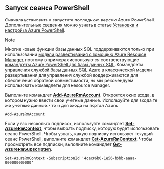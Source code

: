 
## <a name="start-your-powershell-session"></a>Запуск сеанса PowerShell
Сначала установите и запустите последнюю версию Azure PowerShell. Дополнительные сведения можно узнать в статье [Установка и настройка Azure PowerShell](/powershell/azureps-cmdlets-docs).

> [!NOTE]
> Многие новые функции базы данных SQL поддерживаются только при использовании [модели развертывания с помощью Azure Resource Manager](../articles/azure-resource-manager/resource-group-overview.md), поэтому в примерах используются соответствующие [командлеты Azure PowerShell для базы данных SQL](https://msdn.microsoft.com/library/azure/mt574084\(v=azure.300\).aspx). Командлеты [управления службой базы данных SQL Azure](https://msdn.microsoft.com/library/azure/dn546723\(v=azure.300\).aspx) в классической модели развертывания для управления службой поддерживаются для обеспечения обратной совместимости, но мы рекомендуем использовать командлеты для Resource Manager.
> 
> 

Выполните командлет [**Add-AzureRmAccount**](https://msdn.microsoft.com/library/azure/mt619267\(v=azure.300\).aspx). Откроется окно входа, в котором нужно ввести свои учетные данные. Используйте для входа те же учетные данные, что и для входа на портал Azure.

    Add-AzureRmAccount

Если у вас несколько подписок, используйте командлет [**Set-AzureRmContext**](https://msdn.microsoft.com/library/azure/mt619263\(v=azure.300\).aspx), чтобы выбрать подписку, которую будет использовать сеанс PowerShell. Чтобы узнать, какую подписку использует текущий сеанс PowerShell, выполните командлет [**Get-AzureRmContext**](https://msdn.microsoft.com/library/azure/mt619265\(v=azure.300\).aspx). Чтобы просмотреть все подписки, выполните командлет [**Get-AzureRmSubscription**](https://msdn.microsoft.com/library/azure/mt619284\(v=azure.300\).aspx).

    Set-AzureRmContext -SubscriptionId '4cac86b0-1e56-bbbb-aaaa-000000000000'


<!--HONumber=Jan17_HO1-->


